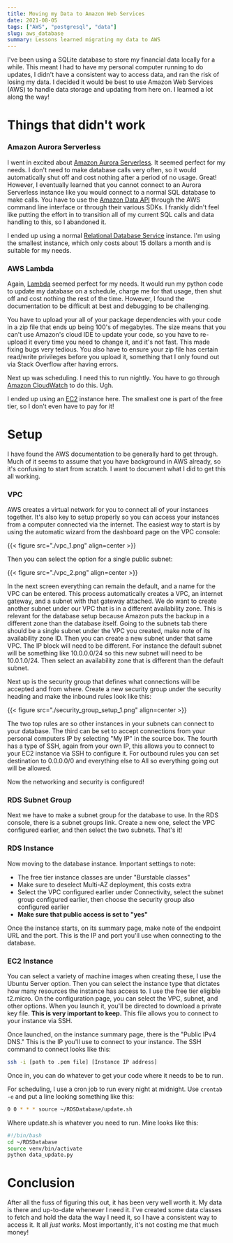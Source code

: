 ```yaml
---
title: Moving my Data to Amazon Web Services
date: 2021-08-05
tags: ["AWS", "postgresql", "data"]
slug: aws_database
summary: Lessons learned migrating my data to AWS
---
```


I've been using a SQLite database to store my financial data locally for a while. This meant I had to have my personal computer running to do updates, I didn't have a consistent way to access data, and ran the risk of losing my data. I decided it would be best to use Amazon Web Services (AWS) to handle data storage and updating from here on. I learned a lot along the way!

# Things that didn't work

### Amazon Aurora Serverless

I went in excited about [Amazon Aurora Serverless](https://aws.amazon.com/rds/aurora/serverless/). It seemed perfect for my needs. I don't need to make database calls very often, so it would automatically shut off and cost nothing after a period of no usage. Great! However, I eventually learned that you cannot connect to an Aurora Serverless instance like you would connect to a normal SQL database to make calls. You have to use the [Amazon Data API](https://docs.aws.amazon.com/AmazonRDS/latest/AuroraUserGuide/data-api.html) through the AWS command line interface or through their various SDKs. I frankly didn't feel like putting the effort in to transition all of my current SQL calls and data handling to this, so I abandoned it.

I ended up using a normal [Relational Database Service](https://aws.amazon.com/rds/) instance. I'm using the smallest instance, which only costs about 15 dollars a month and is suitable for my needs.

### AWS Lambda

Again, [Lambda](https://aws.amazon.com/lambda/) seemed perfect for my needs. It would run my python code to update my database on a schedule, charge me for that usage, then shut off and cost nothing the rest of the time. However, I found the documentation to be difficult at best and debugging to be challenging.

You have to upload your all of your package dependencies with your code in a zip file that ends up being 100's of megabytes. The size means that you can't use Amazon's cloud IDE to update your code, so you have to re-upload it every time you need to change it, and it's not fast. This made fixing bugs very tedious. You also have to ensure your zip file has certain read/write privileges before you upload it, something that I only found out via Stack Overflow after having errors.

Next up was scheduling. I need this to run nightly. You have to go through [Amazon CloudWatch](https://docs.aws.amazon.com/AmazonCloudWatch/latest/events/RunLambdaSchedule.html) to do this. Ugh.

I ended up using an [EC2](https://aws.amazon.com/ec2/) instance here. The smallest one is part of the free tier, so I don't even have to pay for it! 

# Setup

I have found the AWS documentation to be generally hard to get through. Much of it seems to assume that you have background in AWS already, so it's confusing to start from scratch. I want to document what I did to get this all working.

### VPC

AWS creates a virtual network for you to connect all of your instances together. It's also key to setup properly so you can access your instances from a computer connected via the internet. The easiest way to start is by using the automatic wizard from the dashboard page on the VPC console:

{{< figure src="./vpc_1.png" align=center >}}

Then you can select the option for a single public subnet:

{{< figure src="./vpc_2.png" align=center >}}

In the next screen everything can remain the default, and a name for the VPC can be entered. This process automatically creates a VPC, an internet gateway, and a subnet with that gateway attached. We do want to create another subnet under our VPC that is in a different availability zone. This is relevant for the database setup because Amazon puts the backup in a different zone than the database itself. Going to the subnets tab there should be a single subnet under the VPC you created, make note of its availability zone ID. Then you can create a new subnet under that same VPC. The IP block will need to be different. For instance the default subnet will be something like 10.0.0.0/24 so this new subnet will need to be 10.0.1.0/24. Then select an availability zone that is different than the default subnet.

Next up is the security group that defines what connections will be accepted and from where. Create a new security group under the security heading and make the inbound rules look like this:

{{< figure src="./security_group_setup_1.png" align=center >}}

The two top rules are so other instances in your subnets can connect to your database. The third can be set to accept connections from your personal computers IP by selecting "My IP" in the source box. The fourth has a type of SSH, again from your own IP, this allows you to connect to your EC2 instance via SSH to configure it. For outbound rules you can set destination to 0.0.0.0/0 and everything else to All so everything going out will be allowed.

Now the networking and security is configured!

### RDS Subnet Group

Next we have to make a subnet group for the database to use. In the RDS console, there is a subnet groups link. Create a new one, select the VPC configured earlier, and then select the two subnets. That's it!

### RDS Instance

Now moving to the database instance. Important settings to note:
- The free tier instance classes are under "Burstable classes"
- Make sure to deselect Multi-AZ deployment, this costs extra
- Select the VPC configured earlier under Connectivity, select the subnet group configured earlier, then choose the security group also configured earlier
- **Make sure that public access is set to "yes"**

Once the instance starts, on its summary page, make note of the endpoint URL and the port. This is the IP and port you'll use when connecting to the database.

### EC2 Instance

You can select a variety of machine images when creating these, I use the Ubuntu Server option. Then you can select the instance type that dictates how many resources the instance has access to. I use the free tier eligible t2.micro. On the configuration page, you can select the VPC, subnet, and other options. When you launch it, you'll be directed to download a private key file. **This is very important to keep.** This file allows you to connect to your instance via SSH.

Once launched, on the instance summary page, there is the "Public IPv4 DNS." This is the IP you'll use to connect to your instance. The SSH command to connect looks like this:
```bash
ssh -i [path to .pem file] [Instance IP address]
```

Once in, you can do whatever to get your code where it needs to be to run.

For scheduling, I use a cron job to run every night at midnight. Use `crontab -e` and put a line looking something like this:

```bash
0 0 * * * source ~/RDSDatabase/update.sh
```  
Where update.sh is whatever you need to run. Mine looks like this:

```bash
#!/bin/bash
cd ~/RDSDatabase
source venv/bin/activate
python data_update.py
```  

# Conclusion

After all the fuss of figuring this out, it has been very well worth it. My data is there and up-to-date whenever I need it. I've created some data classes to fetch and hold the data the way I need it, so I have a consistent way to access it. It all *just works*. Most importantly, it's not costing me that much money!